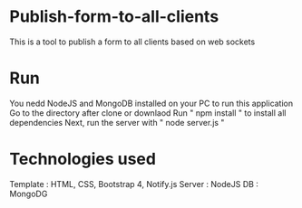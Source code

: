 # Publish-form-to-all-clients
This is a tool to publish a form to all clients based on web sockets

# Run
You nedd NodeJS and MongoDB installed on your PC to run this application
Go to the directory after clone or downlaod
Run " npm install " to install all dependencies
Next, run the server with " node server.js "

# Technologies used
Template : HTML, CSS, Bootstrap 4, Notify.js
Server : NodeJS
DB : MongoDG
